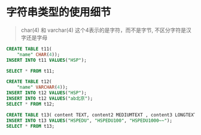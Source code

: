 # 字符串类型的使用细节

> char(4) 和 varchar(4) 这个4表示的是字符，而不是字节, 不区分字符是汉字还是字母
>
``` sql 
CREATE TABLE t11(
	"name" CHAR(4));
INSERT INTO t11 VALUES("HSP");

SELECT * FROM t11;

CREATE TABLE t12(
	"name" VARCHAR(4));
INSERT INTO t12 VALUES("HSP");
INSERT INTO t12 VALUES("ab北京");
SELECT * FROM t12;

CREATE TABLE t13( content TEXT, content2 MEDIUMTEXT , content3 LONGTEXT);
INSERT INTO t13 VALUES("HSPEDU", "HSPEDU100", "HSPEDU1000~~");
SELECT * FROM t13;
``` 